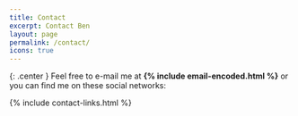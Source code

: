 ```yaml
---
title: Contact
excerpt: Contact Ben
layout: page
permalink: /contact/
icons: true
---
```


{: .center }
Feel free to e-mail me at <strong>{% include email-encoded.html %}</strong> or you can find me on these social networks:

{% include contact-links.html %}
